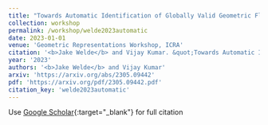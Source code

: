 ```yaml
---
title: "Towards Automatic Identification of Globally Valid Geometric Flat Outputs via Numerical Optimization"
collection: workshop
permalink: /workshop/welde2023automatic
date: 2023-01-01
venue: 'Geometric Representations Workshop, ICRA'
citation: '<b>Jake Welde</b> and Vijay Kumar. &quot;Towards Automatic Identification of Globally Valid Geometric Flat Outputs via Numerical Optimization.&quot; Geometric Representations Workshop, ICRA, 2023.'
year: '2023'
authors: '<b>Jake Welde</b> and Vijay Kumar'
arxiv: 'https://arxiv.org/abs/2305.09442'
pdf: 'https://arxiv.org/pdf/2305.09442.pdf'
citation_key: 'welde2023automatic'
---
```

Use [Google Scholar](https://scholar.google.com/scholar?q=Towards+Automatic+Identification+of+Globally+Valid+Geometric+Flat+Outputs+via+Numerical+Optimization){:target="_blank"} for full citation